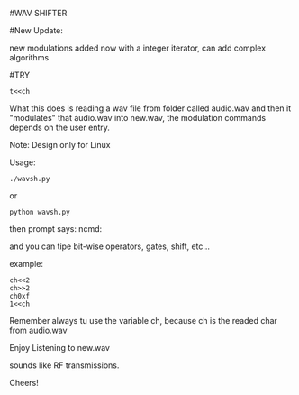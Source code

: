 #WAV SHIFTER

#New Update:

new modulations added now with a integer iterator, can add complex algorithms

#TRY

	t<<ch

What this does is reading a wav file from folder called audio.wav and then it "modulates" that audio.wav into 
new.wav, the modulation commands depends on the user entry.

Note: Design only for Linux

Usage:

	./wavsh.py

or

	python wavsh.py

then prompt says:
ncmd:

and you can tipe bit-wise operators, gates, shift, etc...

example:

	ch<<2
	ch>>2
	ch0xf
	1<<ch

Remember always tu use the variable ch, because ch is the readed char from audio.wav


Enjoy Listening to new.wav

sounds like RF transmissions.

Cheers!
